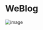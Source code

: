# WeBlog

![image](https://user-images.githubusercontent.com/48266405/96283736-43e12000-0ffa-11eb-9c26-91368ad49cea.png)
